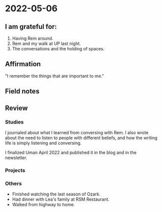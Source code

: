 # 2022-05-06

## I am grateful for:
1. Having Rem around.
2. Rem and my walk at UP last night.
3. The conversations and the holding of spaces.

## Affirmation

"I remember the things that are important to me."

## Field notes

## Review
### Studies

I journaled about what I learned from conversing with Rem. I also wrote about the need to listen to people with different beliefs, and how the writing life is simply listening and conversing.

I finalized Uman April 2022 and published it in the blog and in the newsletter.

### Projects



### Others

- Finished watching the last season of Ozark.
- Had dinner with Lea's family at RSM Restaurant.
- Walked from highway to home.